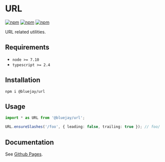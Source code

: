 # URL

[![npm](https://img.shields.io/npm/v/@bluejay/url.svg?style=flat-square)](https://www.npmjs.com/package/@bluejay/url)
 [![npm](https://img.shields.io/npm/dm/@bluejay/url.svg?style=flat-square)](https://www.npmjs.com/package/@bluejay/url)
[![npm](https://img.shields.io/npm/l/@bluejay/url.svg?style=flat-square)](https://www.npmjs.com/package/@bluejay/url)

URL related utilities.

## Requirements

- `node >= 7.10`
- `typescript >= 2.4`

## Installation

`npm i @bluejay/url`

## Usage

```typescript
import * as URL from '@bluejay/url';

URL.ensureSlashes('/foo', { leading: false, trailing: true }); // foo/
```

## Documentation

See [Github Pages](https://bluebirds-blue-jay.github.io/url/).
